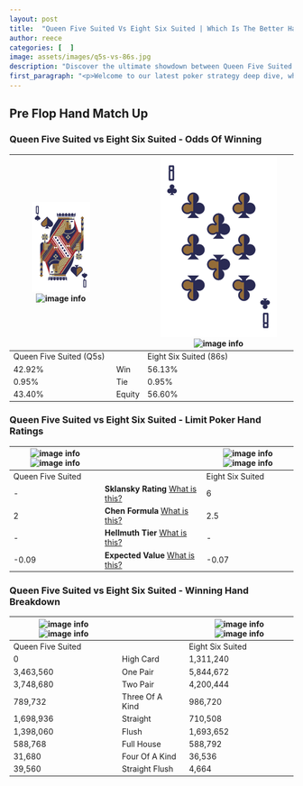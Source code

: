 ```yaml
---
layout: post
title:  "Queen Five Suited Vs Eight Six Suited | Which Is The Better Hand In Poker? A Complete Guide"
author: reece
categories: [  ]
image: assets/images/q5s-vs-86s.jpg
description: "Discover the ultimate showdown between Queen Five Suited and Eight Six Suited in poker! Uncover the odds, strategies, and scenarios where one hand triumphs over the other. Get ready to up your poker game with this thrilling analysis."
first_paragraph: "<p>Welcome to our latest poker strategy deep dive, where we're pitting two distinct hands against each other in a high-stakes showdown: Queen Five Suited vs Eight Six Suited.</p><p>In the dynamic world of poker, every decision counts, and knowing which hand holds the upper hand is key to your success at the table.</p><p>In this article, we'll dissect these two hands, explore the scenarios where one dominates the other, and equip you with the knowledge to make strategic choices that can tip the odds in your favor.</p><p>Get ready to unravel the intriguing dynamics of these poker hands and elevate your game to new heights.</p>"
---
```




[comment]: # (sp0)

## Pre Flop Hand Match Up

<div class="table hand-ratings" markdown="1"> 



### Queen Five Suited vs Eight Six Suited - Odds Of Winning


    
| ![image info](assets/images/hand1/q.png) ![image info](assets/images/hand1/5s.png) |  | ![image info](assets/images/hand2/8.png) ![image info](assets/images/hand2/6s.png) |
| -------- | -------- | -------- |
| Queen Five Suited (Q5s) |  | Eight Six Suited (86s) |
| 42.92% | Win | 56.13% |
| 0.95% | Tie | 0.95% |
| 43.40% | Equity | 56.60% |




[comment]: # (sp1)



### Queen Five Suited vs Eight Six Suited - Limit Poker Hand Ratings


    
| ![image info](https://www.riverpairs.com/assets/images/hand1/q.png) ![image info](https://www.riverpairs.com/assets/images/hand1/5s.png) |  | ![image info](https://www.riverpairs.com/assets/images/hand2/8.png) ![image info](https://www.riverpairs.com/assets/images/hand2/6s.png) |
| -------- | -------- | -------- |
| Queen Five Suited |  | Eight Six Suited |
| - | **Sklansky Rating** [What is this?](/sklansky-rating-explained) | 6 |
| 2 | **Chen Formula** [What is this?](/chen-formula-explained) | 2.5 |
| - | **Hellmuth Tier** [What is this?](/Hellmuth-tier-explained) | - |
| -0.09 | **Expected Value** [What is this?](/expected-value-explained) | -0.07 |




[comment]: # (sp2)



### Queen Five Suited vs Eight Six Suited - Winning Hand Breakdown


    
| ![image info](https://www.riverpairs.com/assets/images/hand1/q.png) ![image info](https://www.riverpairs.com/assets/images/hand1/5s.png) |  | ![image info](https://www.riverpairs.com/assets/images/hand2/8.png) ![image info](https://www.riverpairs.com/assets/images/hand2/6s.png) |
| -------- | -------- | -------- |
| Queen Five Suited |  | Eight Six Suited |
| 0 | High Card | 1,311,240 |
| 3,463,560 | One Pair | 5,844,672 |
| 3,748,680 | Two Pair | 4,200,444 |
| 789,732 | Three Of A Kind | 986,720 |
| 1,698,936 | Straight | 710,508 |
| 1,398,060 | Flush | 1,693,652 |
| 588,768 | Full House | 588,792 |
| 31,680 | Four Of A Kind | 36,536 |
| 39,560 | Straight Flush | 4,664 |




[comment]: # (sp3)



</div>

[comment]: # (sp4)



[comment]: # (sp5)

